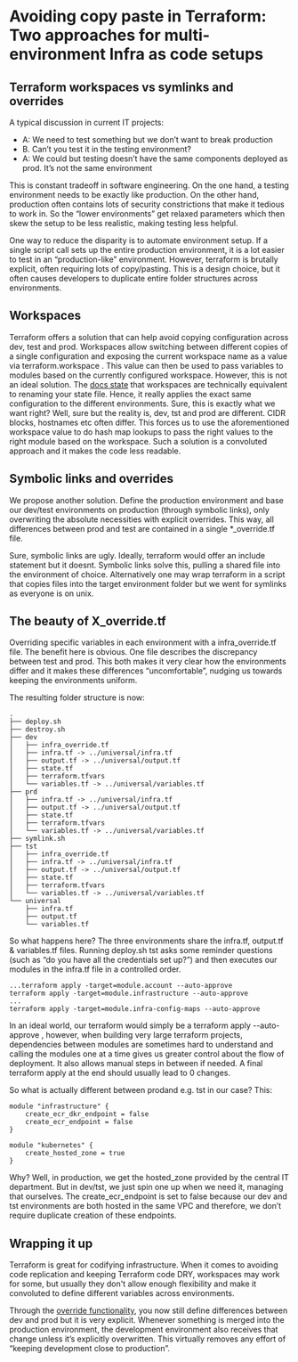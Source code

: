 # Avoiding copy paste in Terraform: Two approaches for multi-environment Infra as code setups


## Terraform workspaces vs symlinks and overrides

A typical discussion in current IT projects:

- A: We need to test something but we don’t want to break production
- B. Can’t you test it in the testing environment?
- A: We could but testing doesn’t have the same components deployed as prod. It’s not the same environment

This is constant tradeoff in software engineering. On the one hand, a testing environment needs to be exactly like production. On the other hand, production often contains lots of security constrictions that make it tedious to work in. So the “lower environments” get relaxed parameters which then skew the setup to be less realistic, making testing less helpful.

One way to reduce the disparity is to automate environment setup. If a single script call sets up the entire production environment, it is a lot easier to test in an “production-like” environment. However, terraform is brutally explicit, often requiring lots of copy/pasting. This is a design choice, but it often causes developers to duplicate entire folder structures across environments.

## Workspaces

Terraform offers a solution that can help avoid copying configuration across dev, test and prod. Workspaces allow switching between different copies of a single configuration and exposing the current workspace name as a value via terraform.workspace . This value can then be used to pass variables to modules based on the currently configured workspace. 
However, this is not an ideal solution. The [docs state](https://developer.hashicorp.com/terraform/language/state/workspaces) that workspaces are technically equivalent to renaming your state file. Hence, it really applies the exact same configuration to the different environments. Sure, this is exactly what we want right? Well, sure but the reality is, dev, tst and prod are different. CIDR blocks, hostnames etc often differ. This forces us to use the aforementioned workspace value to do hash map lookups to pass the right values to the right module based on the workspace. Such a solution is a convoluted approach and it makes the code less readable.

## Symbolic links and overrides

We propose another solution. Define the production environment and base our dev/test environments on production (through symbolic links), only overwriting the absolute necessities with explicit overrides. This way, all differences between prod and test are contained in a single *_override.tf file.

Sure, symbolic links are ugly. Ideally, terraform would offer an include statement but it doesnt. Symbolic links solve this, pulling a shared file into the environment of choice. Alternatively one may wrap terraform in a script that copies files into the target environment folder but we went for symlinks as everyone is on unix.

## The beauty of X_override.tf

Overriding specific variables in each environment with a infra_override.tf file. The benefit here is obvious. One file describes the discrepancy between test and prod. This both makes it very clear how the environments differ and it makes these differences “uncomfortable”, nudging us towards keeping the environments uniform.

The resulting folder structure is now:

```
.
├── deploy.sh
├── destroy.sh
├── dev
│   ├── infra_override.tf
│   ├── infra.tf -> ../universal/infra.tf
│   ├── output.tf -> ../universal/output.tf
│   ├── state.tf
│   ├── terraform.tfvars
│   └── variables.tf -> ../universal/variables.tf
├── prd
│   ├── infra.tf -> ../universal/infra.tf
│   ├── output.tf -> ../universal/output.tf
│   ├── state.tf
│   ├── terraform.tfvars
│   └── variables.tf -> ../universal/variables.tf
├── symlink.sh
├── tst
│   ├── infra_override.tf
│   ├── infra.tf -> ../universal/infra.tf
│   ├── output.tf -> ../universal/output.tf
│   ├── state.tf
│   ├── terraform.tfvars
│   └── variables.tf -> ../universal/variables.tf
└── universal
    ├── infra.tf
    ├── output.tf
    └── variables.tf
```

So what happens here? The three environments share the infra.tf, output.tf & variables.tf files. Running deploy.sh tst asks some reminder questions (such as “do you have all the credentials set up?”) and then executes our modules in the infra.tf file in a controlled order.

```
...terraform apply -target=module.account --auto-approve
terraform apply -target=module.infrastructure --auto-approve
...
terraform apply -target=module.infra-config-maps --auto-approve
```

In an ideal world, our terraform would simply be a terraform apply --auto-approve , however, when building very large terraform projects, dependencies between modules are sometimes hard to understand and calling the modules one at a time gives us greater control about the flow of deployment. It also allows manual steps in between if needed. A final terraform apply at the end should usually lead to 0 changes.

So what is actually different between prodand e.g. tst in our case? This:

```
module "infrastructure" {
	create_ecr_dkr_endpoint = false
	create_ecr_endpoint = false
}

module "kubernetes" {
	create_hosted_zone = true
}
```

Why? Well, in production, we get the hosted_zone provided by the central IT department. But in dev/tst, we just spin one up when we need it, managing that ourselves. The create_ecr_endpoint is set to false because our dev and tst environments are both hosted in the same VPC and therefore, we don’t require duplicate creation of these endpoints.

## Wrapping it up

Terraform is great for codifying infrastructure. When it comes to avoiding code replication and keeping Terraform code DRY, workspaces may work  for some, but usually they don't allow enough flexibility and make it convoluted to define different variables across environments. 

Through the [override functionality](https://developer.hashicorp.com/terraform/language/files/override), you now still define differences between dev and prod but it is very explicit. Whenever something is merged into the production environment, the development environment also receives that change unless it’s explicitly overwritten. This virtually removes any effort of “keeping development close to production”.